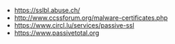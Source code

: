* https://sslbl.abuse.ch/
* http://www.ccssforum.org/malware-certificates.php
* https://www.circl.lu/services/passive-ssl
* https://www.passivetotal.org

